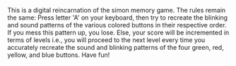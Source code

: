 This is a digital reincarnation of the simon memory game. 
The rules remain the same: Press letter 'A' on your keyboard, then try to recreate the blinking and sound patterns of the various colored buttons in their respective order. If you mess this pattern up, you lose. Else, your score will be incremented in terms of levels i.e., you will proceed to the next level every time you accurately recreate the sound and blinking patterns of the four green, red, yellow, and blue buttons. 
Have fun!
